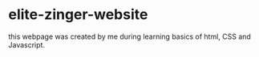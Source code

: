 # elite-zinger-website
this webpage was created by me during learning basics of html, CSS and Javascript.
